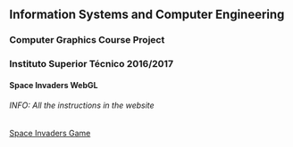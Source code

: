 ## Information Systems and Computer Engineering
### Computer Graphics Course Project
### Instituto Superior Técnico 2016/2017

#### Space Invaders WebGL
###### INFO: All the instructions in the website

[Space Invaders Game](https://tmbp95.github.io/space-invaders/index.html)

